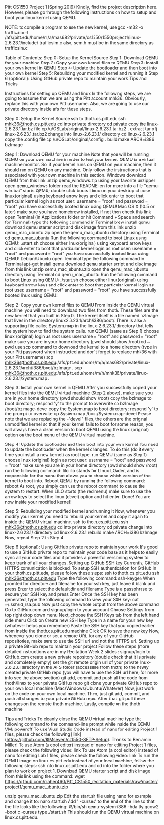 Pitt CS1550 Project 1 (Spring 2019)
Kindly, find the project description here. However, please go through the following instructions on how to setup and boot your linux kernel using QEMU.

NOTE: to compile a program to use the new kernel, use
gcc -m32 -o trafficsim -I /afs/pitt.edu/home/m/a/mas682/private/cs1550/1550project1/linux-2.6.23.1/include/ trafficsim.c
also, sem.h must be in the same directory as trafficsim.c

Table of Contents:
Step 0: Setup the Kernel Source
Step 1: Download QEMU for your machine
Step 2: Copy your own kernel files to QEMU
Step 3: Install your own kernel in QEMU
Step 4: Update the bootloader and then boot into your own kernel
Step 5: Rebuilding your modified kernel and running it
Step 6 (optional): Using GitHub private repo to maintain your work
Tips and Tricks

Instructions for setting up QEMU and linux
In the following steps, we are going to assume that we are using the Pitt account mhk36. Obviously, replace this with your own Pitt username. Also, we are going to use our private directory inside afs for these steps.

Step 0: Setup the Kernel Source
ssh to thoth.cs.pitt.edu
ssh mhk36@thoth.cs.pitt.edu
cd into private directory
cd private
copy the linux-2.6.23.1.tar.bz file
cp /u/OSLab/original/linux-2.6.23.1.tar.bz2 .
extract
tar xfj linux-2.6.23.1.tar.bz2
change into linux-2.6.23.1/ directory
cd linux-2.6.23.1
copy the .config file
cp /u/OSLab/original/.config .
build
make ARCH=i386 bzImage

Step 1: Download QEMU for your machine
Note that you will be running QEMU on your own machine in order to test your kernel. QEMU is a virtual machine monitor. So, if your kernel runs on QEMU on your machine, then it should run on QEMU on any machine. Only follow the instructions that is associated with your own machine in this section.
Windows
download QEMU from this link
unzip qemu_windows.zip using your favorite unzipper
open qemu_windows folder
read the README-en for more info
a file "qemu-win.bat" starts QEMU; double click boots Linux on your desktop
choose linux(original) using keyboard arrow keys and click enter to boot that particular kernel
login as root user: username = "root" and password = "root"
you have successfully booted linux using QEMU!
Mac OS X (10.5 or later)
make sure you have homebrew installed, if not then check this link
open Terminal (in Applications folder or hit Command + Space and search for Terminal)
type the following command in Terminal
brew install qemu
download qemu starter script and disk image from this link
unzip qemu_mac_ubuntu.zip
open the qemu_mac_ubuntu directory using Terminal
cd qemu_mac_ubuntu
Run the following command to boot Linux using QEMU:
./start.sh
choose either linux(original) using keyboard arrow keys and click enter to boot that particular kernel
login as root user: username = "root" and password = "root"
you have successfully booted linux using QEMU!
Debian/Ubuntu
open Terminal
type the following command in Terminal
apt-get install qemu
download qemu starter script and disk image from this link
unzip qemu_mac_ubuntu.zip
open the qemu_mac_ubuntu directory using Terminal
cd qemu_mac_ubuntu
Run the following command to boot Linux using QEMU:
./start.sh
choose either linux(original) using keyboard arrow keys and click enter to boot that particular kernel
login as root user: username = "root" and password = "root"
you have successfully booted linux using QEMU!

Step 2: Copy your own kernel files to QEMU
From inside the QEMU virtual machine, you will need to download two files from thoth. These files are the new kernel that you built in Step 0. The kernel itself is a file named bzImage that lives in the directory linux2.6.23.1/arch/i386/boot/. There is also a supporting file called System.map in the linux-2.6.23.1/ directory that tells the system how to find the system calls.
run QEMU (same as Step 1)
choose linux (original)
login as root user: username = "root" and password = "root"
make sure you are in your home directory (pwd should show /root)
cd ~
pwd
use scp command to download the kernel to a home directory (type in your Pitt password when instructed and don't forget to replace mhk36 with your Pitt username)
scp mhk36@thoth.cs.pitt.edu:/afs/pitt.edu/home/m/a/mas682/private/linux-2.6.23.1/arch/i386/boot/bzImage .
scp mhk36@thoth.cs.pitt.edu:/afs/pitt.edu/home/m/h/mhk36/private/linux-2.6.23.1/System.map .

Step 3: Install your own kernel in QEMU
After you successfully copied your kernel files into the QEMU virtual machine (Step 2 above), make sure you are in your home directory (pwd should show /root)
copy the bzImage to boot directory; respond 'y' to the prompt to overwrite
cp bzImage /boot/bzImage-devel
copy the System.map to boot directory; respond 'y' to the prompt to overwrite
cp System.map /boot/System.map-devel
Please note that we are replacing the -"devel" files, the others are the original unmodified kernel so that if your kernel fails to boot for some reason, you will always have a clean version to boot QEMU using the linux (original) option on the boot menu of the QEMU virtual machine.

Step 4: Update the bootloader and then boot into your own kernel
You need to update the bootloader when the kernel changes. To do this (do it every time you install a new kernel) as root type.
run QEMU (same as Step 1)
choose linux (original)
login as root user: username = "root" and password = "root"
make sure you are in your home directory (pwd should show /root)
run the following command:
lilo
lilo stands for LInux LOader, and is responsible for the menu that allows you to choose which version of the kernel to boot into.
Reboot QEMU by running the following command:
reboot
As root, you simply can use the reboot command to cause the system to restart. When LILO starts (the red menu) make sure to use the arrow keys to select the linux (devel) option and hit enter.
Done! You are now inside your modified kernel!

Step 5: Rebuilding your modified kernel and running it
Now, whenever you modify your kernel you need to rebuild your kernel and copy it again to inside the QEMU virtual machine.
ssh to thoth.cs.pitt.edu
ssh mhk36@thoth.cs.pitt.edu
cd into private directory
cd private
change into linux-2.6.23.1/ directory
cd linux-2.6.23.1
rebuild
make ARCH=i386 bzImage
Now, repeat Step 2 to Step 4

Step 6 (optional): Using GitHub private repo to maintain your work
It's good to use a GitHub private repo to maintain your code base as it helps to easily sync all your code files and it provides a powerful versioning system to keep track of all your changes.
Setting up GitHub SSH key
Currently, GitHub HTTPS comunication is blocked. To setup SSH authentication for GitHub in your thoth.cs.pitt.edu, please follow these steps:
ssh to thoth.cs.pitt.edu
ssh mhk36@thoth.cs.pitt.edu
Type the following command:
ssh-keygen
When promted for directory and filename for your ssh key, just leave it blank and press Enter to select the default dir and filename
Type is a passphrase to secure your SSH key and press Enter
Once the SSH key has been generated, type the following command to view your SSH key:
cat ~/.ssh/id_rsa.pub
Now just copy the whole output from the above command
Go to GitHub.com and signup/login to your account
Choose Settings from top right drop down menu
Next, choose the SSH Keys tab from the left hand side menu
Click on Create new SSH key
Type in a name for your new key (whatever helps you remember)
Paste the SSH key that you copied earlier from inside the thoth.cs.pitt.edu machine
Click OK to save the new key
Now, whenever you clone or set a remote URL for any of your GitHub repositories, make sure to use the SSH url and not the HTTPS url.
Setting up a private GitHub repo to maintain your project
Follow these steps (more detailed instructions are in my Recitation Week 2 slides):
signup/login to GitHub.com
create a new private repository (double check that it is private and completely empty)
set the git remote origin url of your private linux-2.6.23.1 directory in the AFS folder (accessible from thoth) to the newly created private GitHub repo (you will have to use the SSH url here; for more info see the above section)
git add, commit and push all the code from thoth/linux to your private GitHub repo
git clone your private GitHub repo to your own local machine (Mac/Windows/Ubuntu/Whatever)
Now, just work on the code on your own local machine. Then, just git add, commit, and push all changes to your private GitHub repo. After that, git pull these changes on the remote thoth machine. Lastly, compile on the thoth machine.

Tips and Tricks
To cleanly close the QEMU virtual machine type the following command to the command-line prompt while inside the QEMU VM:
poweroff
To use Viual Studio Code instead of nano for editing Project 1 files, please check the following [link] (https://github.com/BIMseven/cs1550-SFTP-Setup). Thanks to Benjamin Miller!
To use Atom (a cool editor) instead of nano for editing Project 1 files, please check the following video: link
To use Atom (a cool editor) instead of nano for editing Lab 1 files, please check the following video: link
To run the QEMU image on linux.cs.pitt.edu instead of your local machine, follow the following steps:
ssh into linux.cs.pitt.edu and cd into the folder where you plan to work on project 1.
Download QEMU starter script and disk image from this link using the command:
wget https://github.com/maher460/Pitt_CS1550_recitation_materials/raw/master/project1/qemu_mac_ubuntu.zip

unzip qemu_mac_ubuntu.zip
Edit the start.sh file using nano for example and change it to:
nano start.sh
Add ' -curses' to the end of the line so that the file looks like the following:
#!/bin/sh
qemu-system-i386 -hda tty.qcow2 -boot c -curses
type
./start.sh
This should run the QEMU virtual machine on linux.cs.pitt.edu.